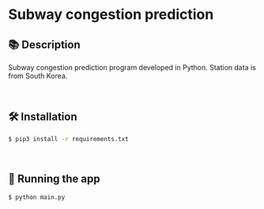 # Subway congestion prediction

## 📚 Description

Subway congestion prediction program developed in Python.
Station data is from South Korea.

<br/>

## 🛠️ Installation

```bash
$ pip3 install -r requirements.txt
```

<br/>

## 🚀 Running the app

```bash
$ python main.py
```
